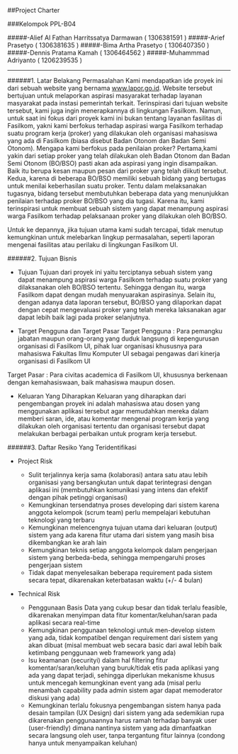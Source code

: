 ##Project Charter

###Kelompok PPL-B04

#####-Alief Al Fathan Harritssatya Darmawan ( 1306381591 )
#####-Arief Prasetyo                        ( 1306381635 )
#####-Bima Artha Prasetyo                   ( 1306407350 )
#####-Dennis Pratama Kamah                  ( 1306464562 )
#####-Muhammmad Adriyanto                   ( 1206239535 )

-------------------------------------------------------------------------------------------------------------------------------

######1. Latar Belakang Permasalahan
Kami mendapatkan ide proyek ini dari sebuah website yang bernama www.lapor.go.id. Website tersebut bertujuan untuk melaporkan aspirasi masyarakat terhadap layanan masyarakat pada instasi pemerintah terkait. Terinspirasi dari tujuan website tersebut, kami juga ingin menerapkannya di lingkungan Fasilkom. Namun, untuk saat ini fokus dari proyek kami ini bukan tentang layanan fasilitas di Fasilkom, yakni kami berfokus terhadap aspirasi warga Fasilkom terhadap suatu program kerja (proker) yang dilakukan oleh organisasi mahasiswa yang ada di Fasilkom (biasa disebut Badan Otonom dan Badan Semi Otonom). Mengapa kami berfokus pada penilaian proker? Pertama,kami yakin dari setiap proker yang telah dilakukan oleh Badan Otonom dan Badan Semi Otonom (BO/BSO) pasti akan ada aspirasi yang ingin disampaikan. Baik itu berupa kesan maupun pesan dari proker yang telah diikuti tersebut. Kedua, karena di beberapa BO/BSO memiliki sebuah bidang yang bertugas untuk menilai keberhasilan suatu proker. Tentu dalam melaksanakan tugasnya, bidang tersebut membutuhkan beberapa data yang menunjukkan penilaian terhadap proker BO/BSO yang dia tugasi. Karena itu, kami terinspirasi untuk membuat sebuah sistem yang dapat menampung aspirasi warga Fasilkom terhadap pelaksanaan proker yang dilakukan oleh BO/BSO.

Untuk ke depannya, jika tujuan utama kami sudah tercapai, tidak menutup kemungkinan untuk melebarkan lingkup permasalahan, seperti laporan mengenai fasilitas atau perilaku di lingkungan Fasilkom UI.

######2. Tujuan Bisnis
* Tujuan
Tujuan dari proyek ini yaitu terciptanya sebuah sistem yang dapat menampung aspirasi warga Fasilkom terhadap suatu proker yang dilaksanakan oleh BO/BSO tertentu. Sehingga dengan itu, warga Fasilkom dapat dengan mudah menyuarakan aspirasinya. Selain itu, dengan adanya data laporan tersebut, BO/BSO yang dilaporkan dapat dengan cepat mengevaluasi proker yang telah mereka laksanakan agar dapat lebih baik lagi pada proker selanjutnya.

* Target Pengguna dan Target Pasar
Target Pengguna :
Para pemangku jabatan maupun orang-orang yang duduk langsung di kepengurusan organisasi di Fasilkom UI, pihak luar organisasi khususnya para mahasiswa Fakultas Ilmu Komputer UI sebagai pengawas dari kinerja organisasi di Fasilkom UI

Target Pasar :
Para civitas academica di Fasilkom UI, khususnya berkenaan dengan kemahasiswaan, baik mahasiswa maupun dosen.

* Keluaran Yang Diharapkan
Keluaran yang diharapkan dari pengembangan proyek ini adalah mahasiswa atau dosen yang menggunakan aplikasi tersebut agar memudahkan mereka dalam memberi saran, ide, atau komentar mengenai program kerja yang dilakukan oleh organisasi tertentu dan organisasi tersebut dapat melakukan berbagai perbaikan untuk program kerja tersebut.

######3. Daftar Resiko Yang Teridentifikasi

  * Project Risk
    - Sulit terjalinnya kerja sama (kolaborasi) antara satu atau lebih organisasi yang bersangkutan untuk dapat terintegrasi dengan aplikasi ini (membutuhkan komunikasi yang intens dan efektif dengan pihak petinggi organisasi)
    - Kemungkinan tersendatnya proses developing dari sistem karena anggota kelompok (scrum team) perlu mempelajari kebutuhan teknologi yang terbaru
    - Kemungkinan melencengnya tujuan utama dari keluaran (output) sistem yang ada karena fitur utama dari sistem yang masih bisa dikembangkan ke arah lain
    - Kemungkinan teknis setiap anggota kelompok dalam pengerjaan sistem yang berbeda-beda, sehingga mempengaruhi proses pengerjaan sistem
    - Tidak dapat menyelesaikan beberapa requirement pada sistem secara tepat, dikarenakan keterbatasan waktu (+/- 4 bulan)

  * Technical Risk
    - Penggunaan Basis Data yang cukup besar dan tidak terlalu feasible, dikarenakan menyimpan data fitur komentar/keluhan/saran pada aplikasi secara real-time
    - Kemungkinan penggunaan teknologi untuk men-develop sistem yang ada, tidak kompatibel dengan requirement dari sistem yang akan dibuat (misal membuat web secara basic dari awal lebih baik ketimbang penggunaan web framework yang ada)
    - Isu keamanan (securityi) dalam hal filtering fitur komentar/saran/keluhan yang buruk/tidak etis pada aplikasi yang ada yang dapat terjadi, sehingga diperlukan mekanisme khusus untuk mencegah kemungkinan event yang ada (misal perlu menambah capability pada admin sistem agar dapat memoderator diskusi yang ada)
    - Kemungkinan terlalu fokusnya pengembangan sistem hanya pada desain tampilan (UX Design) dari sistem yang ada sedemikian rupa dikarenakan penggunaannya harus ramah terhadap banyak user (user-friendly) dimana nantinya sistem yang ada dimanfaatkan secara langsung oleh user, tanpa tergantung fitur lainnya (condong hanya untuk menyampaikan keluhan)

